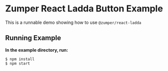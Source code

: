Zumper React Ladda Button Example
==============================

This is a runnable demo showing how to use `@zumper/react-ladda`

## Running Example

**In the example directory, run:**
```
$ npm install
$ npm start
```
